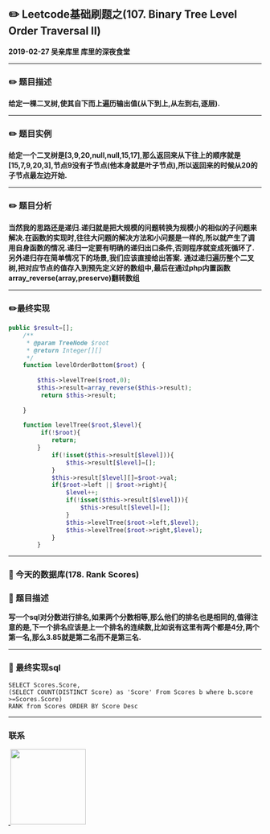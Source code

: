 
## :pencil2: Leetcode基础刷题之(107. Binary Tree Level Order Traversal II)
**2019-02-27 吴亲库里 库里的深夜食堂**
****

### :pencil2: 题目描述

**给定一棵二叉树,使其自下而上遍历输出值(从下到上,从左到右,逐层).**
****

### :pencil2: 题目实例

**给定一个二叉树是[3,9,20,null,null,15,17],那么返回来从下往上的顺序就是[15,7,9,20,3],节点9没有子节点(他本身就是叶子节点),所以返回来的时候从20的子节点最左边开始.**
****

### :pencil2: 题目分析
**当然我的思路还是递归.递归就是把大规模的问题转换为规模小的相似的子问题来解决.在函数的实现时,往往大问题的解决方法和小问题是一样的,所以就产生了调用自身函数的情况.递归一定要有明确的递归出口条件,否则程序就变成死循环了.另外递归存在简单情况下的场景,我们应该直接给出答案.**
**通过递归遍历整个二叉树,把对应节点的值存入到预先定义好的数组中,最后在通过php内置函数array_reverse(array,preserve)翻转数组**
****
### :pencil2:最终实现
```php
public $result=[];
    /**
     * @param TreeNode $root
     * @return Integer[][]
     */
    function levelOrderBottom($root) {
      
        $this->levelTree($root,0);
        $this->result=array_reverse($this->result);
         return $this->result;
     
    }
    
    function levelTree($root,$level){
         if(!$root){
            return;
        }
            if(!isset($this->result[$level])){
                $this->result[$level]=[];
            }
            $this->result[$level][]=$root->val;
            if($root->left || $root->right){
                $level++;
                if(!isset($this->result[$level])){
                    $this->result[$level]=[];
                }
                $this->levelTree($root->left,$level);
                $this->levelTree($root->right,$level);
            }
        }
```
  ****
  
### :floppy_disk: 今天的数据库(178. Rank Scores)


### :floppy_disk: 题目描述
**写一个sql对分数进行排名,如果两个分数相等,那么他们的排名也是相同的,值得注意的是,下一个排名应该是上一个排名的连续数,比如说有这里有两个都是4分,两个第一名,那么3.85就是第二名而不是第三名.**
****
### :floppy_disk: 最终实现sql
```mysql
SELECT Scores.Score,
(SELECT COUNT(DISTINCT Score) as 'Score' From Scores b where b.score >=Scores.Score) 
RANK from Scores ORDER BY Score Desc
```
****
### 联系
<a href="https://github.com/wuqinqiang/">
​    <img src="https://github.com/wuqinqiang/Lettcode-php/blob/master/qrcode_for_gh_c194f9d4cdb1_430.jpg" width="150px" height="150px">
</a> 